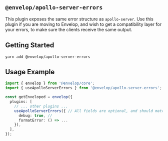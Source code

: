 ## `@envelop/apollo-server-errors`

This plugin exposes the same error structure as `apollo-server`. Use this plugin if you are moving to Envelop, and wish to get a compatibility layer for your errors, to make sure the clients receive the same output.

## Getting Started

```
yarn add @envelop/apollo-server-errors
```

## Usage Example

```ts
import { envelop } from '@envelop/core';
import { useApolloServerErrors } from '@envelop/apollo-server-errors';

const getEnveloped = envelop({
  plugins: [
    // ... other plugins ...
    useApolloServerErrors({ // All fields are optional, and should match what you pass today to ApolloServer
      debug: true, // 
      formatError: () => ...
    }),
  ],
});
```
